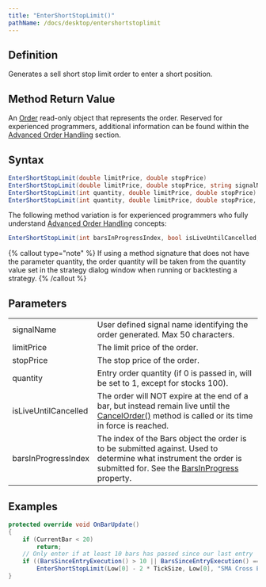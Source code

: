 ```yaml
---
title: "EnterShortStopLimit()"
pathName: /docs/desktop/entershortstoplimit
---
```


## Definition

Generates a sell short stop limit order to enter a short position.

## Method Return Value

An [Order](/docs/desktop/order) read-only object that represents the order. Reserved for experienced programmers, additional information can be found within the [Advanced Order Handling](/docs/desktop/advanced_order_handling) section.

## Syntax

```csharp
EnterShortStopLimit(double limitPrice, double stopPrice)  
EnterShortStopLimit(double limitPrice, double stopPrice, string signalName)  
EnterShortStopLimit(int quantity, double limitPrice, double stopPrice)  
EnterShortStopLimit(int quantity, double limitPrice, double stopPrice, string signalName)  
```

The following method variation is for experienced programmers who fully understand [Advanced Order Handling](/docs/desktop/advanced_order_handling) concepts:

```csharp
EnterShortStopLimit(int barsInProgressIndex, bool isLiveUntilCancelled, int quantity, double limitPrice, double stopPrice, string signalName)
```

{% callout type="note" %}
If using a method signature that does not have the parameter quantity, the order quantity will be taken from the quantity value set in the strategy dialog window when running or backtesting a strategy.
{% /callout %}

## Parameters

|  |  |
| --- | --- |
| signalName | User defined signal name identifying the order generated. Max 50 characters. |
| limitPrice | The limit price of the order. |
| stopPrice | The stop price of the order. |
| quantity | Entry order quantity (if 0 is passed in, will be set to 1, except for stocks 100). |
| isLiveUntilCancelled | The order will NOT expire at the end of a bar, but instead remain live until the [CancelOrder()](/docs/desktop/managed_cancelorder) method is called or its time in force is reached. |
| barsInProgressIndex | The index of the Bars object the order is to be submitted against. Used to determine what instrument the order is submitted for. See the [BarsInProgress](/docs/desktop/barsinprogress) property. |

## Examples

```csharp
protected override void OnBarUpdate()
{
    if (CurrentBar < 20)
        return;
    // Only enter if at least 10 bars has passed since our last entry
    if ((BarsSinceEntryExecution() > 10 || BarsSinceEntryExecution() == -1) && CrossAbove(SMA(10), SMA(20), 1))
        EnterShortStopLimit(Low[0] - 2 * TickSize, Low[0], "SMA Cross Entry");
}
```

